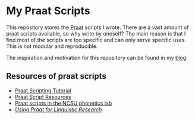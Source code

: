 # My Praat Scripts

This repository stores the [Praat](http://www.fon.hum.uva.nl/praat/) scripts I wrote. There are a vast amount of praat scripts available, so why write by oneself? The main reason is that I find most of the scripts are too specific and can only serve specific uses. This is not modular and reproducible.

The inspiration and motivation for this repository can be found in my [blog](https://ge-chunyu.github.io/posts/2019-12-praat/).

## Resources of praat scripts

- [Praat Scripting Tutorial](http://praatscripting.lingphon.net/)
- [Praat Script Resources](http://phonetics.linguistics.ucla.edu/facilities/acoustic/praat.html)
- [Praat scripts in the NCSU phonetics lab](https://phon.wordpress.ncsu.edu/lab-manual/scripts/praat-scripting/)
- [*Using Praat for Linguistic Research*](http://wstyler.ucsd.edu/praat//)
